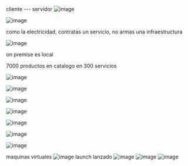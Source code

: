 
cliente --- servidor
![image](https://user-images.githubusercontent.com/91554777/223751123-f779bfff-0f32-451d-9a78-1d9a7d6e0684.png)

![image](https://user-images.githubusercontent.com/91554777/223745298-afa77629-3ccd-48bf-9644-6ec7af6560b8.png)

como la electricidad, contratas un servicio, no armas una infraestructura

![image](https://user-images.githubusercontent.com/91554777/223745669-9cf302a3-fea8-4301-bd85-0befe989c7a9.png)

on premise es local

7000 productos en catalogo en 300 servicios

![image](https://user-images.githubusercontent.com/91554777/223747506-4a6ff3a1-63d4-4397-a131-8578ce5b4c9e.png)

![image](https://user-images.githubusercontent.com/91554777/223747963-4beb2356-ae52-4970-aff4-eb779c163ea8.png)

![image](https://user-images.githubusercontent.com/91554777/223748098-01ae77d4-8231-48b7-a320-907dae500ca2.png)

![image](https://user-images.githubusercontent.com/91554777/223748475-da559066-b094-4326-96b2-0f12dc2d6480.png)

![image](https://user-images.githubusercontent.com/91554777/223748674-fa1d53b1-1778-45ce-b063-0351003689f4.png)

![image](https://user-images.githubusercontent.com/91554777/223749137-7a07cdc9-5094-4c21-b966-e9cadbc937c8.png)

![image](https://user-images.githubusercontent.com/91554777/223749757-dbf0e238-6d7e-4c90-9599-58595a4e18e0.png)

maquinas virtuales
![image](https://user-images.githubusercontent.com/91554777/223751675-6327cc4f-faa3-4e5c-8633-6afe95ab969f.png)
launch lanzado
![image](https://user-images.githubusercontent.com/91554777/223751948-40c1f4af-5892-4111-a6e1-fc51924c175f.png)
![image](https://user-images.githubusercontent.com/91554777/223752454-61499e76-0102-4b4d-923d-f36557c18dcd.png)
![image](https://user-images.githubusercontent.com/91554777/223752590-68120e62-e534-4c22-bf14-28996f047399.png)
